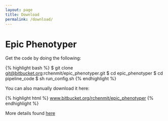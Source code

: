 ```yaml
---
layout: page
title: Download
permalink: /download/
---
```


# Epic Phenotyper


Get the code by doing the following:

{% highlight bash %}
 $ git clone git@bitbucket.org:rchenmit/epic_phenotyper.git
 $ cd epic_phenotyper
 $ cd pipeline_code
 $ sh run_config.sh
{% endhighlight %}


You can also manually download it here:

{% highlight html %}
 www.bitbucket.org/rchenmit/epic_phenotyper
{% endhighlight %}

More details found [here](/About/)